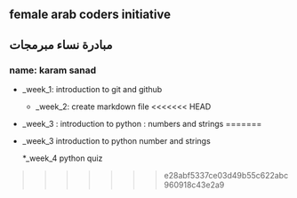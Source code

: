  ## female arab coders initiative
 ## مبادرة نساء مبرمجات

 ### name: karam sanad
 * _week_1:
     introduction to git and github
     * _week_2:
         create markdown file
<<<<<<< HEAD
 * _week_3 :
     introduction to python : numbers and strings
=======
  * _week_3 
       introduction to python number and strings
       
       
    *_week_4
    python quiz
>>>>>>> e28abf5337ce03d49b55c622abc960918c43e2a9
